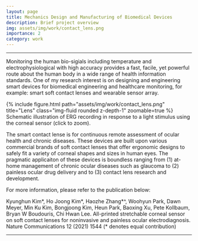 ```yaml
---
layout: page
title: Mechanics Design and Manufacturing of Biomedical Devices
description: Brief project overview
img: assets/img/work/contact_lens.png
importance: 2
category: work
---
```


---

Monitoring the human bio-sigials including temperature and electrophysiological with high accuracy provides a fast, facile, yet powerful route about the human body in a wide range of health information standards. One of my research interest is on designing and engineering smart devices for biomedical engineering and healthcare monitoring, for example: smart soft contact lenses and wearable sensor array.


<div class="row justify-content-sm-center">
    <div class="col-sm-4 mt-3 mt-md-0">
        {% include figure.html path="assets/img/work/contact_lens.png" title="Lens" class="img-fluid rounded z-depth-1" zoomable=true %}
    </div>
</div>
<div class="caption">
    Schematic illustration of ERG recording in response to a light stimulus using the corneal sensor (click to zoom). 
</div>

The smart contact lense is for continuous remote assessment of ocular health and chronic diseases. These devices are built upon various commercial brands of soft contact lenses that offer ergonomic designs to safely fit a variety of corneal shapes and sizes in human eyes. The pragmatic applicaiton of these devices is boundless ranging from (1) at-home management of chronic ocular diseases such as glaucoma to (2) painless ocular drug delivery and to (3) contact lens research and development. 


For more information, please refer to the publication below:

Kyunghun Kim*, Ho Joong Kim*, Haozhe Zhang*^, Woohyun Park, Dawn Meyer, Min Ku Kim, Bongjoong Kim, Heun Park, Baoxing Xu, Pete Kollbaum, Bryan W Boudouris, Chi Hwan Lee. All-printed stretchable corneal sensor on soft contact lenses for noninvasive and painless ocular electrodiagnosis. Nature Communications 12 (2021) 1544 (* denotes equal contribution)

---
